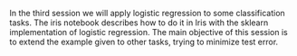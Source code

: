 In the third session we will apply logistic regression to some classification tasks. The iris notebook describes how to do it in Iris with the sklearn implementation of logistic regression. The main objective of this session is to extend the example given to other tasks, trying to minimize test error.